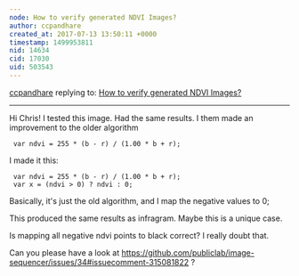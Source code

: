 ```yaml
---
node: How to verify generated NDVI Images?
author: ccpandhare
created_at: 2017-07-13 13:50:11 +0000
timestamp: 1499953811
nid: 14634
cid: 17030
uid: 503543
---
```




[ccpandhare](../profile/ccpandhare) replying to: [How to verify generated NDVI Images?](../notes/ccpandhare/07-08-2017/how-to-verify-if-my-programmatically-generated-ndvi-version-of-an-image-is-correct)

----
Hi Chris!
I tested this image. Had the same results.
I them made an improvement to the older algorithm

```
 var ndvi = 255 * (b - r) / (1.00 * b + r);
```

I made it this:

```
 var ndvi = 255 * (b - r) / (1.00 * b + r);
 var x = (ndvi > 0) ? ndvi : 0;
```

Basically, it's just the old algorithm, and I map the negative values to 0;

This produced the same results as infragram. Maybe this is a unique case.

Is mapping all negative ndvi points to black correct? I really doubt that.

Can you please have a look at https://github.com/publiclab/image-sequencer/issues/34#issuecomment-315081822 ?